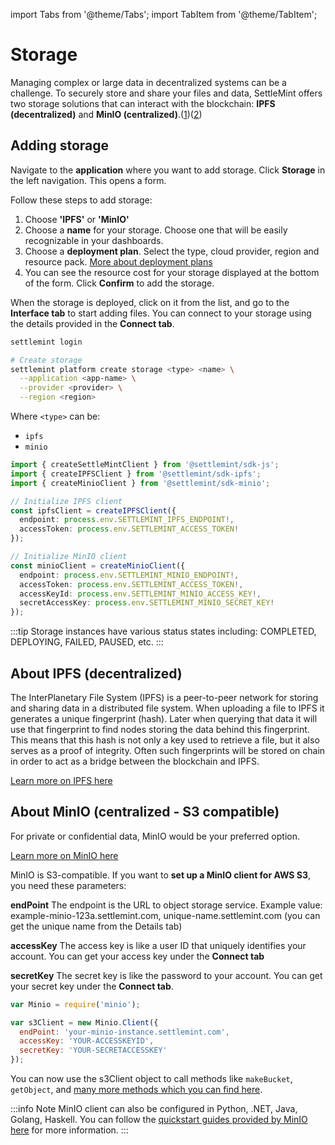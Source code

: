 import Tabs from '@theme/Tabs';
import TabItem from '@theme/TabItem';

# Storage

Managing complex or large data in decentralized systems can be a challenge. To securely store and share your files and data, SettleMint offers two storage solutions that can interact with the blockchain: **IPFS (decentralized)** and **MinIO (centralized)**.([1](https://github.com/settlemint/sdk/tree/main/sdk/ipfs))([2](https://github.com/settlemint/sdk/tree/main/sdk/minio))

## Adding storage

<Tabs>
<TabItem value="platform-ui" label="Platform UI">

Navigate to the **application** where you want to add storage. Click **Storage** in the left navigation. This opens a form.

Follow these steps to add storage:

1. Choose **'IPFS'** or **'MinIO'**
2. Choose a **name** for your storage. Choose one that will be easily recognizable in your dashboards.
3. Choose a **deployment plan**. Select the type, cloud provider, region and resource pack. [More about deployment plans](launch-platform/managed-cloud-deployment/3_deployment-plans.md)
4. You can see the resource cost for your storage displayed at the bottom of the form. Click **Confirm** to add the storage.

When the storage is deployed, click on it from the list, and go to the **Interface tab** to start adding files. You can connect to your storage using the details provided in the **Connect tab**.

</TabItem>

<TabItem value="sdk-cli" label="SDK CLI">

```bash
settlemint login

# Create storage
settlemint platform create storage <type> <name> \
  --application <app-name> \
  --provider <provider> \
  --region <region>
```

Where `<type>` can be:
- `ipfs`
- `minio`

</TabItem>

<TabItem value="sdk-js" label="SDK JS">

```typescript
import { createSettleMintClient } from '@settlemint/sdk-js';
import { createIPFSClient } from '@settlemint/sdk-ipfs';
import { createMinioClient } from '@settlemint/sdk-minio';

// Initialize IPFS client
const ipfsClient = createIPFSClient({
  endpoint: process.env.SETTLEMINT_IPFS_ENDPOINT!,
  accessToken: process.env.SETTLEMINT_ACCESS_TOKEN!
});

// Initialize MinIO client
const minioClient = createMinioClient({
  endpoint: process.env.SETTLEMINT_MINIO_ENDPOINT!,
  accessToken: process.env.SETTLEMINT_ACCESS_TOKEN!,
  accessKeyId: process.env.SETTLEMINT_MINIO_ACCESS_KEY!,
  secretAccessKey: process.env.SETTLEMINT_MINIO_SECRET_KEY!
});
```

:::tip
Storage instances have various status states including: COMPLETED, DEPLOYING, FAILED, PAUSED, etc.
:::

</TabItem>
</Tabs>

## About IPFS (decentralized)

The InterPlanetary File System (IPFS) is a peer-to-peer network for storing and sharing data in a distributed file system. When uploading a file to IPFS it generates a unique fingerprint (hash). Later when querying that data it will use that fingerprint to find nodes storing the data behind this fingerprint. This means that this hash is not only a key used to retrieve a file, but it also serves as a proof of integrity. Often such fingerprints will be stored on chain in order to act as a bridge between the blockchain and IPFS.

[Learn more on IPFS here](https://docs.ipfs.tech/concepts/)

## About MinIO (centralized - S3 compatible)

For private or confidential data, MinIO would be your preferred option.

[Learn more on MinIO here](https://min.io/)

MinIO is S3-compatible. If you want to **set up a MinIO client for AWS S3**, you need these parameters:

**endPoint**
The endpoint is the URL to object storage service. Example value: example-minio-123a.settlemint.com, unique-name.settlemint.com (you can get the unique name from the Details tab)

**accessKey**
The access key is like a user ID that uniquely identifies your account. You can get your access key under the **Connect tab**

**secretKey**
The secret key is like the password to your account. You can get your secret key under the **Connect tab**.

```js
var Minio = require('minio');

var s3Client = new Minio.Client({
  endPoint: 'your-minio-instance.settlemint.com',
  accessKey: 'YOUR-ACCESSKEYID',
  secretKey: 'YOUR-SECRETACCESSKEY'
});
```

You can now use the s3Client object to call methods like `makeBucket`, `getObject`, and [many more methods which you can find here](https://docs.min.io/docs/javascript-client-api-reference.html).

:::info Note
MinIO client can also be configured in Python, .NET, Java, Golang, Haskell. You can follow the [quickstart guides provided by MinIO here](https://docs.min.io/docs/java-client-quickstart-guide.html) for more information.
:::
